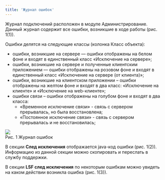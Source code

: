 ```yaml
---
title: 'Журнал ошибок'
---
```


Журнал подключений расположен в модуле Администрирование. Данный журнал содержит все ошибки, возникшие в ходе работы (рис. 1(1)).

Ошибки делятся на следующие классы (колонка Класс объекта):  

- ошибки, возникшие на сервере –– ошибки отображены на белом фоне и входят в единственный класс «Исключение на сервере»;
- ошибки, возникшие на сервере и полученные клиентским приложением –– ошибки отображены на розовом фоне и входят в единственный класс «Исключение на сервере (от клиента)»;
- ошибки, возникшие на клиентском приложении – ошибки отображены на желтом фоне и входят в два класс: «Исключение на клиенте» и «Исключение на web-клиенте»;
- ошибки связи – ошибки отображены на голубом фоне и входят в два класса:
  - «Временное исключение связи» - связь с сервером прерывалась, но была восстановлена;
  - «Постоянное исключение связи» - связь с сервером прерывалась и не восстановилась;
  
![](../img/error_log1.png)  
Рис. 1 Журнал ошибок  

В секции **След исключения** отображается java-код ошибки (рис. 1(2)). Информацию из данной секции можно скопировать и переслать в службу поддержки.

В секции **LSF след исключения** по некоторым ошибкам можно увидеть на каком действии возникла ошибка (рис. 1(3)).



